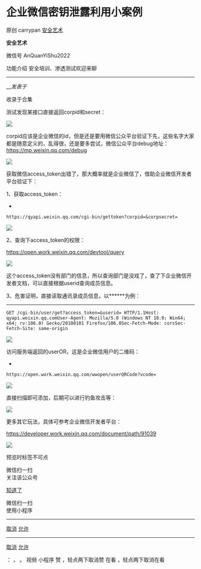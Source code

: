 #  企业微信密钥泄露利用小案例

原创 carrypan  [ 安全艺术 ](javascript:void\(0\);)

**安全艺术** ![]()

微信号 AnQuanYiShu2022

功能介绍 安全培训、渗透测试欢迎来聊

____

___发表于_

收录于合集

测试发现某接口直接返回corpid和secret：

![](http://hk-proxy.gitwarp.com/https://raw.githubusercontent.com/tuchuang9/tc1/refs/heads/main/public/20230714180827.png)

corpid应该是企业微信的id，但是还是要用微信公众平台验证下先，这些名字大家都是随意定义的，乱得很，还是要多尝试，微信公众平台debug地址：https://mp.weixin.qq.com/debug

![](http://hk-proxy.gitwarp.com/https://raw.githubusercontent.com/tuchuang9/tc1/refs/heads/main/public/20230714180828.png)

获取微信access_token出错了，那大概率就是企业微信了，借助企业微信开发者平台验证下：

1、获取access_token：

  * 

    
    
    https://qyapi.weixin.qq.com/cgi-bin/gettoken?corpid=&corpsecret=

![](http://hk-proxy.gitwarp.com/https://raw.githubusercontent.com/tuchuang9/tc1/refs/heads/main/public/20230714180829.png)  

2、查询下access_token的权限：

https://open.work.weixin.qq.com/devtool/query

![](http://hk-proxy.gitwarp.com/https://raw.githubusercontent.com/tuchuang9/tc1/refs/heads/main/public/20230714180830.png)

  

这个access_token没有部门的信息，所以查询部门是没戏了，查了下企业微信开发者文档，可以直接根据userid查询成员信息。

3、危害证明，直接读取通讯录成员信息，以******为例：

  *   *   *   *   * 

    
    
    GET /cgi-bin/user/get?access_token=&userid= HTTP/1.1Host: qyapi.weixin.qq.comUser-Agent: Mozilla/5.0 (Windows NT 10.0; Win64; x64; rv:106.0) Gecko/20100101 Firefox/106.0Sec-Fetch-Mode: corsSec-Fetch-Site: same-origin

![](http://hk-proxy.gitwarp.com/https://raw.githubusercontent.com/tuchuang9/tc1/refs/heads/main/public/20230714180832.png)  

访问服务端返回的userOR，这是企业微信用户的二维码：  

  * 

    
    
    https://open.work.weixin.qq.com/wwopen/userQRCode?vcode=

![](http://hk-proxy.gitwarp.com/https://raw.githubusercontent.com/tuchuang9/tc1/refs/heads/main/public/20230714180833.png)

直接扫描即可添加，后期可以进行钓鱼攻击等：

![](http://hk-proxy.gitwarp.com/https://raw.githubusercontent.com/tuchuang9/tc1/refs/heads/main/public/20230714180834.png)

更多其它玩法，具体可参考企业微信开发者平台：  

https://developer.work.weixin.qq.com/document/path/91039

![](http://hk-proxy.gitwarp.com/https://raw.githubusercontent.com/tuchuang9/tc1/refs/heads/main/public/20230714180836.png)

  

预览时标签不可点

微信扫一扫  
关注该公众号

[知道了](javascript:;)

微信扫一扫  
使用小程序

****

[取消](javascript:void\(0\);) [允许](javascript:void\(0\);)

****

[取消](javascript:void\(0\);) [允许](javascript:void\(0\);)

： ， 。   视频 小程序 赞 ，轻点两下取消赞 在看 ，轻点两下取消在看

